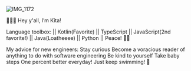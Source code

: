 ![IMG_1172](https://user-images.githubusercontent.com/33188711/123331937-8651e980-d505-11eb-8378-af26f8c83851.GIF)


🧜🏼‍♀️  Hey y'all, I’m Kita!

Language toolbox: ||
Kotlin(Favorite) ||
TypeScript ||
JavaScript(2nd favorite!) ||
Java(Loatheeee) ||
Python ||
Peace! ✌🏽

My advice for new engineers:
Stay curious
Become a voracious reader of anything to do with software engineering
Be kind to yourself
Take baby steps
One percent better everyday! 
Just keep swimming! 🐬
